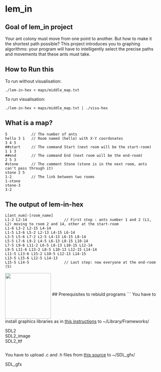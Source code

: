 # lem_in

## Goal of lem_in project

Your ant colony must move from one point to another. But how to make it the shortest path possible? This project introduces you to graphing algorithms: your program will have to intelligently select the precise paths and movements that these ants must take.

## How to Run this
To run without visualisation:
```
./lem-in-hex < maps/middle_map.txt
```
To run visualisation:
```
./lem-in-hex < maps/middle_map.txt | ./visu-hex
```
## What is a map?
```
5           // The number of ants
hello 3 1   // Room named (hello) with X-Y coordonates
3 4 5       
##start     // The command Start (next room will be the start-room)
1 1 3
##end       // The command End (next room will be the end-room)
2 5 3
#stone      // The comment Stone (stone is in the next room, ants can't pass through it)
stone 2 5
1-2         // The link between two rooms
1-stone
stone-3
3-2
```
## The output of lem-in-hex
```
L[ant_num]-[room_name]
L1-2 L2-14                 // First step : ants number 1 and 2 (L1, L2) moving to room 2 and 14, other at the start-room
L1-6 L3-2 L2-15 L4-14
L1-5 L3-6 L5-2 L2-13 L4-15 L6-14
L3-5 L5-6 L7-2 L2-5 L4-13 L6-15 L8-14
L5-5 L7-6 L9-2 L4-5 L6-13 L8-15 L10-14
L7-5 L9-6 L11-2 L6-5 L8-13 L10-15 L12-14
L9-5 L11-6 L13-2 L8-5 L10-13 L12-15 L14-14
L11-5 L13-6 L15-2 L10-5 L12-13 L14-15
L13-5 L15-6 L12-5 L14-13
L15-5 L14-5                // Last step: now everyone at the end-room (5)
```
<img width="150" align="middle" src="https://i.imgur.com/Jc4fCTLm.png">
## Prerequisites to rebiuld programs
```
You have to install graphics libraries as in <a href="http://lazyfoo.net/tutorials/SDL/01_hello_SDL/mac/index.php">this instructions</a> to ~/Library/Frameworks/

SDL2        
SDL2_image  
SDL2_ttf    
```
```
You have to upload .c and .h files from <a href="http://www.ferzkopp.net/wordpress/2016/01/02/sdl_gfx-sdl2_gfx/">this source</a> to ~/SDL_gfx/

SDL_gfx
```
